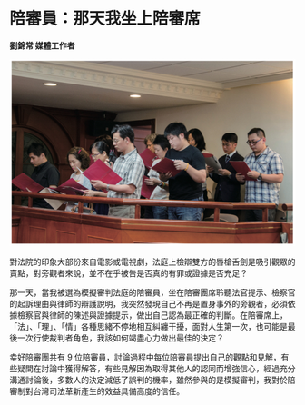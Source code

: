# 陪審員：那天我坐上陪審席

**劉錦常 媒體工作者**

![陪審員宣誓](images/3-1-1.jpg "陪審員宣誓")

對法院的印象大部份來自電影或電視劇，法庭上檢辯雙方的唇槍舌劍是吸引觀眾的賣點，對旁觀者來說，並不在乎被告是否真的有罪或證據是否充足？

那一天，當我被選為模擬審判法庭的陪審員，坐在陪審團席聆聽法官提示、檢察官的起訴理由與律師的辯護說明，我突然發現自己不再是置身事外的旁觀者，必須依據檢察官與律師的陳述與證據提示，做出自己認為最正確的判斷。在陪審席上，「法」、「理」、「情」各種思緒不停地相互糾纏干擾，面對人生第一次，也可能是最後一次行使裁判者角色，我該如何竭盡心力做出最佳的決定？

幸好陪審團共有 9 位陪審員，討論過程中每位陪審員提出自己的觀點和見解，有些疑問在討論中獲得解答，有些見解因為取得其他人的認同而增強信心，經過充分溝通討論後，多數人的決定減低了誤判的機率，雖然參與的是模擬審判，我對於陪審制對台灣司法革新產生的效益具備高度的信任。
